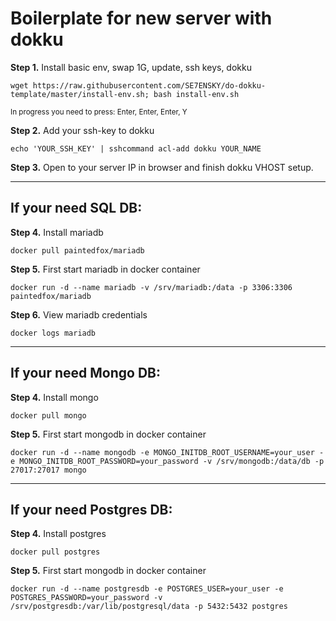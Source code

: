 # Boilerplate for new server with dokku


**Step 1.** Install basic env, swap 1G, update, ssh keys, dokku
```
wget https://raw.githubusercontent.com/SE7ENSKY/do-dokku-template/master/install-env.sh; bash install-env.sh
```
<sup>In progress you need to press: Enter, Enter, Enter, Y</sup>

**Step 2.** Add your ssh-key to dokku
```
echo 'YOUR_SSH_KEY' | sshcommand acl-add dokku YOUR_NAME
```

**Step 3.** Open to your server IP in browser and finish dokku VHOST setup.


___

## If your need SQL DB:

**Step 4.** Install mariadb
```
docker pull paintedfox/mariadb
```

**Step 5.** First start mariadb in docker container
```
docker run -d --name mariadb -v /srv/mariadb:/data -p 3306:3306 paintedfox/mariadb
```

**Step 6.** View mariadb credentials
```
docker logs mariadb
```

___

## If your need Mongo DB:

**Step 4.** Install mongo
```
docker pull mongo
```

**Step 5.** First start mongodb in docker container
```
docker run -d --name mongodb -e MONGO_INITDB_ROOT_USERNAME=your_user -e MONGO_INITDB_ROOT_PASSWORD=your_password -v /srv/mongodb:/data/db -p 27017:27017 mongo
```

___

## If your need Postgres DB:

**Step 4.** Install postgres
```
docker pull postgres
```

**Step 5.** First start mongodb in docker container
```
docker run -d --name postgresdb -e POSTGRES_USER=your_user -e POSTGRES_PASSWORD=your_password -v /srv/postgresdb:/var/lib/postgresql/data -p 5432:5432 postgres
```
